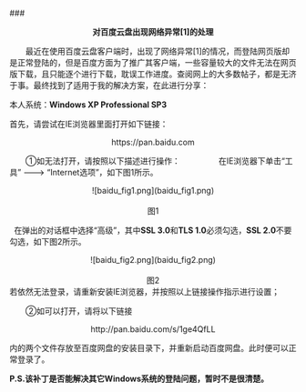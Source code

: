 ###<center>**对百度云盘出现网络异常[1]的处理**</center>

　　最近在使用百度云盘客户端时，出现了网络异常[1]的情况，而登陆网页版却是正常登陆的，但是百度方面为了推广其客户端，一些容量较大的文件无法在网页版下载，且只能逐个进行下载，耽误工作进度。查阅网上的大多数帖子，都是无济于事。最终找到了适用于我的解决方案，在此进行分享：

本人系统：**Windows XP Professional SP3**

首先，请尝试在IE浏览器里面打开如下链接：

<center>https://pan.baidu.com</center> 

　　①如无法打开，请按照以下描述进行操作：
　　　
  　在IE浏览器下单击“工具” ---> “Internet选项”，如下图1所示。
   
   
   <center>![baidu_fig1.png](baidu_fig1.png)</center>
   <center>图1</center>
   
   在弹出的对话框中选择“高级”，其中**SSL 3.0**和**TLS 1.0**必须勾选，**SSL 2.0**不要勾选，如下图2所示。
   
   
   <center>![baidu_fig2.png](baidu_fig2.png)</center>
   <center>图2</center>
若依然无法登录，请重新安装IE浏览器，并按照以上链接操作指示进行设置； 

　　②如可以打开，请将以下链接

<center>http://pan.baidu.com/s/1ge4QfLL</center>

内的两个文件存放至百度网盘的安装目录下，并重新启动百度网盘。此时便可以正常登录了。

**P.S.该补丁是否能解决其它Windows系统的登陆问题，暂时不是很清楚。**
